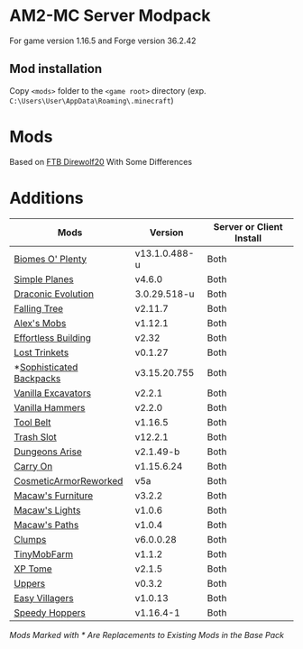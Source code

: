 
  

  

  

# AM2-MC Server Modpack

  

  

  

  

For game version 1.16.5 and Forge version 36.2.42

  

  

  

  

## Mod installation

  

  

  

  

Copy `<mods>` folder to the `<game root>` directory (exp. `C:\Users\User\AppData\Roaming\.minecraft`)

  

  

  

  

# Mods

  

  

  

Based on [FTB Direwolf20](https://www.feed-the-beast.com/modpacks/79-ftb-presents-direwolf20-116?tab=about) With Some Differences

  

  

# **Additions**

  

**Mods** | **Version** | **Server or Client Install** |
|-------------------------------------|--------------------|---------------|
| [Biomes O' Plenty](https://www.curseforge.com/minecraft/mc-mods/biomes-o-plenty)| v13.1.0.488-u | Both |
| [Simple Planes](https://www.curseforge.com/minecraft/mc-mods/simple-planes) | v4.6.0 | Both |
| [Draconic Evolution](https://www.curseforge.com/minecraft/mc-mods/draconic-evolution) | 3.0.29.518-u | Both |
| [Falling Tree](https://www.curseforge.com/minecraft/mc-mods/falling-tree) | v2.11.7 | Both |
| [Alex's Mobs](https://www.curseforge.com/minecraft/mc-mods/alexs-mobs) | v1.12.1 | Both |
| [Effortless Building](https://www.curseforge.com/minecraft/mc-mods/effortless-building) | v2.32 | Both |
| [Lost Trinkets](https://www.curseforge.com/minecraft/mc-mods/lost-trinkets) | v0.1.27 | Both |
| *[Sophisticated Backpacks](https://www.curseforge.com/minecraft/mc-mods/sophisticated-backpacks)| v3.15.20.755 | Both |
| [Vanilla Excavators](https://www.curseforge.com/minecraft/mc-mods/vanilla-excavators-forge)| v2.2.1 | Both |
| [Vanilla Hammers](https://www.curseforge.com/minecraft/mc-mods/vanilla-hammers-forge)| v2.2.0 | Both |
| [Tool Belt](https://www.curseforge.com/minecraft/mc-mods/tool-belt)| v1.16.5 | Both |
| [Trash Slot](https://www.curseforge.com/minecraft/mc-mods/trashslot)| v12.2.1 | Both |
| [Dungeons Arise](https://www.curseforge.com/minecraft/mc-mods/when-dungeons-arise)| v2.1.49-b | Both |
| [Carry On](https://www.curseforge.com/minecraft/mc-mods/carry-on)| v1.15.6.24 | Both |
| [CosmeticArmorReworked](https://www.curseforge.com/minecraft/mc-mods/cosmetic-armor-reworked)| v5a | Both |
| [Macaw's Furniture](https://www.curseforge.com/minecraft/mc-mods/macaws-furniture)| v3.2.2 | Both |
| [Macaw's Lights](https://www.curseforge.com/minecraft/mc-mods/macaws-lights-and-lamps)| v1.0.6 | Both |
| [Macaw's Paths](https://www.curseforge.com/minecraft/mc-mods/macaws-paths-and-pavings)| v1.0.4 | Both |
| [Clumps](https://www.curseforge.com/minecraft/mc-mods/clumps)| v6.0.0.28 | Both |
| [TinyMobFarm](https://www.curseforge.com/minecraft/mc-mods/tiny-mob-farm)| v1.1.2 | Both |
| [XP Tome](https://www.curseforge.com/minecraft/mc-mods/xp-tome)| v2.1.5 | Both |
| [Uppers](https://www.curseforge.com/minecraft/mc-mods/uppers)| v0.3.2 | Both |
| [Easy Villagers](https://www.curseforge.com/minecraft/mc-mods/easy-villagers)| v1.0.13 | Both |
| [Speedy Hoppers](https://www.curseforge.com/minecraft/mc-mods/speedy-hoppers)| v1.16.4-1 | Both |


  

  

*Mods Marked with * Are Replacements to Existing Mods in the Base Pack*